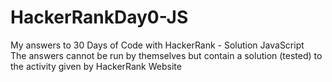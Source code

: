 # HackerRankDay0-JS
My answers to 30 Days of Code with HackerRank - Solution JavaScript </br>
The answers cannot be run by themselves but contain a solution (tested) to the activity given by HackerRank Website
